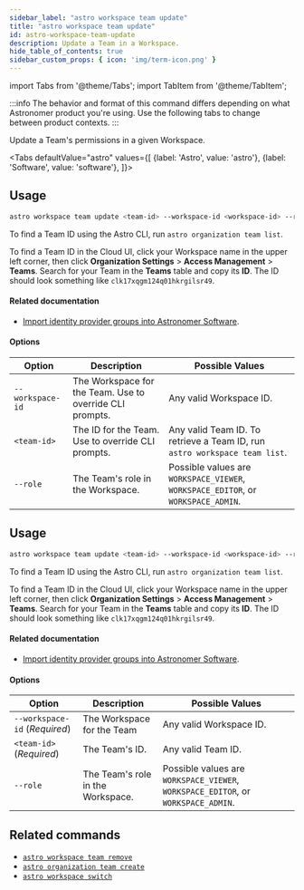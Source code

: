 ```yaml
---
sidebar_label: "astro workspace team update"
title: "astro workspace team update"
id: astro-workspace-team-update
description: Update a Team in a Workspace.
hide_table_of_contents: true
sidebar_custom_props: { icon: 'img/term-icon.png' } 
---
```


import Tabs from '@theme/Tabs';
import TabItem from '@theme/TabItem';

:::info
The behavior and format of this command differs depending on what Astronomer product you're using. Use the following tabs to change between product contexts.
:::

Update a Team's permissions in a given Workspace.

<Tabs
defaultValue="astro"
values={[
{label: 'Astro', value: 'astro'},
{label: 'Software', value: 'software'},
]}>

<TabItem value="astro">

## Usage

```sh
astro workspace team update <team-id> --workspace-id <workspace-id> --role=<system-role>
```

To find a Team ID using the Astro CLI, run `astro organization team list`.

To find a Team ID in the Cloud UI, click your Workspace name in the upper left corner, then click **Organization Settings** > **Access Management** > **Teams**. Search for your Team in the **Teams** table and copy its **ID**. The ID should look something like `clk17xqgm124q01hkrgilsr49`.

#### Related documentation

- [Import identity provider groups into Astronomer Software](https://docs.astronomer.io/software/import-idp-groups).

#### Options

| Option           | Description                                              | Possible Values                                                                   |
| ---------------- | -------------------------------------------------------- | --------------------------------------------------------------------------------- |
| `--workspace-id` | The Workspace for the Team. Use to override CLI prompts. | Any valid Workspace ID.                                                           |
| `<team-id>`      | The ID for the Team. Use to override CLI prompts.        | Any valid Team ID. To retrieve a Team ID, run `astro workspace team list`.        |     
| `--role`         | The Team's role in the Workspace.                        | Possible values are `WORKSPACE_VIEWER`, `WORKSPACE_EDITOR`, or `WORKSPACE_ADMIN`. |

</TabItem>
<TabItem value="software">

## Usage

```sh
astro workspace team update <team-id> --workspace-id <workspace-id> --role=<system-role>
```

To find a Team ID using the Astro CLI, run `astro organization team list`.

To find a Team ID in the Cloud UI, click your Workspace name in the upper left corner, then click **Organization Settings** > **Access Management** > **Teams**. Search for your Team in the **Teams** table and copy its **ID**. The ID should look something like `clk17xqgm124q01hkrgilsr49`.

#### Related documentation

- [Import identity provider groups into Astronomer Software](https://docs.astronomer.io/software/import-idp-groups).

#### Options

| Option                        | Description                       | Possible Values                                                                   |
| ----------------------------- | --------------------------------- | --------------------------------------------------------------------------------- |
| `--workspace-id` (_Required_) | The Workspace for the Team        | Any valid Workspace ID.                                                           |
| `<team-id>` (_Required_)      | The Team's ID.                    | Any valid Team ID.                                                                |
| `--role`                      | The Team's role in the Workspace. | Possible values are `WORKSPACE_VIEWER`, `WORKSPACE_EDITOR`, or `WORKSPACE_ADMIN`. |

</TabItem>
</Tabs>

## Related commands

- [`astro workspace team remove`](cli/astro-workspace-team-remove.md)
- [`astro organization team create`](cli/astro-organization-team-create.md)
- [`astro workspace switch`](cli/astro-workspace-switch.md)
